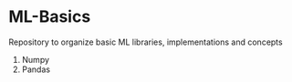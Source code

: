 # ML-Basics
Repository to organize basic ML libraries, implementations and concepts
1. Numpy
2. Pandas
